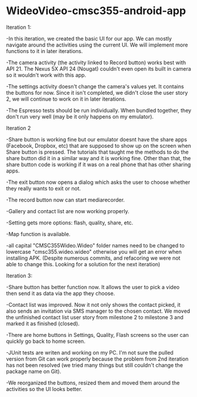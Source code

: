 # WideoVideo-cmsc355-android-app

Iteration 1:

-In this iteration, we created the basic UI for our app. We can mostly navigate around the activities using the current UI. We will implement more functions to it in later iterations. 

-The camera activity (the activity linked to Record button) works best with API 21. The Nexus 5X API 24 (Nougat) couldn't even open its built in camera so it wouldn't work with this app.

-The settings activity doesn't change the camera's values yet. It contains the buttons for now. Since it isn't completed, we didn't close the user story 2, we will continue to work on it in later iterations.

-The Espresso tests should be run individually. When bundled together, they don't run very well (may be it only happens on my emulator).

Iteration 2 

-Share button is working fine but our emulator doesnt have the share apps (Facebook, Dropbox, etc) that are supposed to show up on the screen when Share button is pressed. The tutorials that taught me the methods to do the share button did it in a similar way and it is working fine. Other than that, the share button code is working if it was on a real phone that has other sharing apps. 

-The exit button now opens a dialog which asks the user to choose whether they really wants to exit or not.

-The record button now can start mediarecorder.

-Gallery and contact list are now working properly.

-Setting gets more options: flash, quality, share, etc.

-Map function is available.

-all capital "CMSC355Wideo.Wideo" folder names need to be changed to lowercase "cmsc355.wideo.wideo" otherwise you will get an error when 
installing APK. (Despite numerous commits, and refacoring we were not able to change this. Looking for a solution for the next iteration) 

Iteration 3:

-Share button has better function now. It allows the user to pick a video then send it as data via the app they choose.

-Contact list was improved. Now it not only shows the contact picked, it also sends an invitation via SMS manager to the chosen contact.
We moved the unfinished contact list user story from milestone 2 to milestone 3 and marked it as finished (closed).

-There are home buttons in Settings, Quality, Flash screens so the user can quickly go back to home screen.

-JUnit tests are writen and working on my PC. I'm not sure the pulled version from Git can work properly because the problem from 2nd iteration has not been resolved (we tried many things but still couldn't change the package name on Git).

-We reorganized the buttons, resized them and moved them around the activities so the UI looks better.
